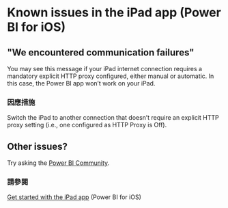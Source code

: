 <properties 
   pageTitle="Known issues in the iPad app"
   description="Known issues in the iPad app (Power BI for iOS)"
   services="powerbi" 
   documentationCenter="" 
   authors="maggiesMSFT" 
   manager="mblythe" 
   backup=""
   editor=""
   tags=""
   qualityFocus="no"
   qualityDate=""/>
 
<tags
   ms.service="powerbi"
   ms.devlang="NA"
   ms.topic="article"
   ms.tgt_pltfrm="NA"
   ms.workload="powerbi"
   ms.date="10/10/2016"
   ms.author="maggies"/>

# Known issues in the iPad app (Power BI for iOS)  

## "We encountered communication failures"  
You may see this message if your iPad internet connection requires a mandatory explicit HTTP proxy configured, either manual or automatic. In this case, the Power BI app won’t work on your iPad.

### 因應措施  
Switch the iPad to another connection that doesn’t require an explicit HTTP proxy setting (i.e., one configured as HTTP Proxy is Off).  

## Other issues?
Try asking the <bpt id="p1">[</bpt>Power BI Community<ept id="p1">](http://community.powerbi.com/)</ept>.

### 請參閱  
<bpt id="p1">[</bpt>Get started with the iPad app<ept id="p1">](powerbi-mobile-iphone-app-get-started.md)</ept> (Power BI for iOS)  
